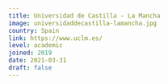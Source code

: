```yaml
---
title: Universidad de Castilla - La Mancha
image: universidaddecastilla-lamancha.jpg
country: Spain
link: https://www.uclm.es/
level: academic
joined: 2019
date: 2021-03-31
draft: false
---
```

